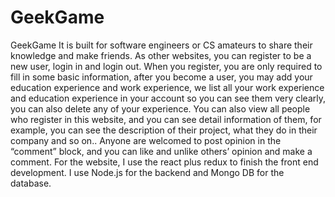 # GeekGame
GeekGame
It is built for software engineers or CS amateurs
to share their knowledge and make friends. As other websites, you can register to be a new user, login in and login out. When you register, you are only required to fill in some basic information, after you become a user, you may add your education experience and work experience, we list all your work experience and education experience in your account so you can see them very clearly, you can also delete any of your experience. You can also view all people who register in this website, and you can see detail information of them, for example, you can see the description of their project, what they do in their company and so on.. Anyone are welcomed to post opinion in the “comment” block, and you can like and unlike others’ opinion and make a comment. 
For the website, I use the react plus redux to finish the front end development. I use Node.js for the backend and Mongo DB for the database.
